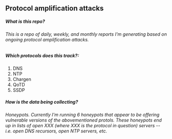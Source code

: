 ## Protocol amplification attacks

##### What is this repo?
###### This is a repo of daily, weekly, and monthly reports I'm generating based on ongoing protocol amplification attacks.


##### Which protocols does this track?:
1. DNS
2. NTP
3. Chargen
4. QoTD
5. SSDP


##### How is the data being collecting?
###### Honeypots. Currently I'm running 6 honeypots that appear to be offering vulnerable versions of the abovementioned protols. These honeypots end up in lists of open XXX (where XXX is the protocol in question) servers -- i.e. open DNS recursors, open NTP servers, etc.
